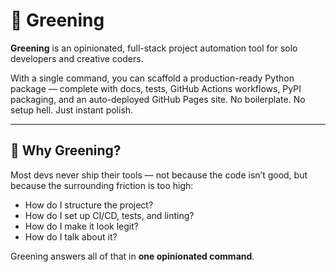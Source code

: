 # 🌱 Greening

**Greening** is an opinionated, full-stack project automation tool for solo developers and creative coders.

With a single command, you can scaffold a production-ready Python package — complete with docs, tests, GitHub Actions workflows, PyPI packaging, and an auto-deployed GitHub Pages site. No boilerplate. No setup hell. Just instant polish.

---

## 🤔 Why Greening?

Most devs never ship their tools — not because the code isn’t good, but because the surrounding friction is too high:
- How do I structure the project?
- How do I set up CI/CD, tests, and linting?
- How do I make it look legit?
- How do I talk about it?

Greening answers all of that in **one opinionated command**.
